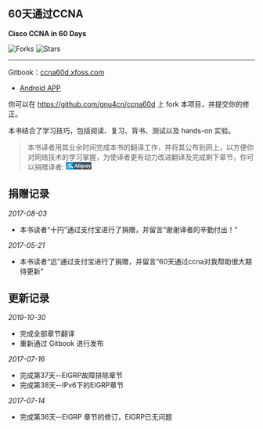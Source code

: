 ## 60天通过CCNA

__Cisco CCNA in 60 Days__


![Forks](https://img.shields.io/github/forks/gnu4cn/ccna60d) ![Stars](https://img.shields.io/github/stars/gnu4cn/ccna60d)

___

Gitbook：[ccna60d.xfoss.com](https://ccna60d.xfoss.com/)

- [Android APP](https://github.com/gnu4cn/ccna60d-app/releases/download/v0.1.3/ccna60d.xfoss.com_v0.1.3.apk)


你可以在 https://github.com/gnu4cn/ccna60d 上 fork 本项目，并提交你的修正。


本书结合了学习技巧，包括阅读、复习、背书、测试以及 hands-on 实验。

> 本书译者用其业余时间完成本书的翻译工作，并将其公布到网上，以方便你对网络技术的学习掌握，为使译者更有动力改进翻译及完成剩下章节，你可以捐赠译者: <img src="images/alipay-banner.png" onmouseover="this.src='images/633086908.png'" onmouseout="this.src='alipay-banner.png'" height="15" />


## 捐赠记录

*2017-08-03*

- 本书读者“十円”通过支付宝进行了捐赠，并留言“谢谢译者的辛勤付出！”

*2017-05-21*

- 本书读者“远”通过支付宝进行了捐赠，并留言“60天通过ccna对我帮助很大期待更新”

## 更新记录

*2019-10-30*

- 完成全部章节翻译
- 重新通过 Gitbook 进行发布

*2017-07-16*

- 完成第37天--EIGRP故障排除章节
- 完成第38天--IPv6下的EIGRP章节

*2017-07-14*

- 完成第36天--EIGRP 章节的修订，EIGRP已无问题
